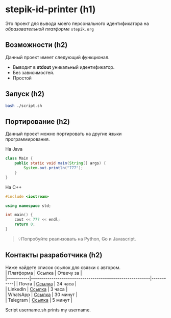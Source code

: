# stepik-id-printer (h1)
Это проект для вывода моего персонального идентификатора на *образовательной платформе* ```stepik.org```
## Возможности (h2)
Данный проект имеет следующий функционал.
* Выводит в **stdout** уникальный идентификатор.
* Без зависимостей.
* Простой
## Запуск (h2)
```bash
bash ./script.sh
```
## Портирование (h2)
Данный проект можно портировать на другие языки программирования. 

На Java
```Java
class Main {
	public static void main(String[] args) {
		System.out.println("777");
	}
}
```
На C++
```C++
#include <iostream>

using namespace std;

int main() {
	cout << 777 << endl;
	return 0;
}
```
>:bulb:Попробуйте реализовать на Python, Go и Javascript.
## Контакты разработчика (h2)
Ниже найдете список ссылок для связки с автором.  
| Платформа | Ссылка                                                   | Отвечу за |  
|-----------|----------------------------------------------------------|-----------|
| Почта     | [Ссылка](https://github.com/KhussanAminzhanov/jusan-git) | 24 часа   |  
| LinkedIn  | [Ссылка](https://github.com/KhussanAminzhanov/jusan-git) | 3 часа    |  
| WhatsApp  | [Ссылка](https://github.com/KhussanAminzhanov/jusan-git) | 30 минут  |  
| Telegram  | [Ссылка](https://github.com/KhussanAminzhanov/jusan-git) | 5 минут   |   
   
Script username.sh prints my username.
